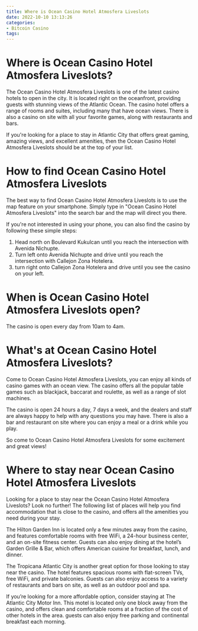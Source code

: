```yaml
---
title: Where is Ocean Casino Hotel Atmosfera Liveslots
date: 2022-10-10 13:13:26
categories:
- Bitcoin Casino
tags:
---
```



#  Where is Ocean Casino Hotel Atmosfera Liveslots?

The Ocean Casino Hotel Atmosfera Liveslots is one of the latest casino hotels to open in the city. It is located right on the oceanfront, providing guests with stunning views of the Atlantic Ocean. The casino hotel offers a range of rooms and suites, including many that have ocean views. There is also a casino on site with all your favorite games, along with restaurants and bars.

If you're looking for a place to stay in Atlantic City that offers great gaming, amazing views, and excellent amenities, then the Ocean Casino Hotel Atmosfera Liveslots should be at the top of your list.

#  How to find Ocean Casino Hotel Atmosfera Liveslots

The best way to find Ocean Casino Hotel Atmosfera Liveslots is to use the map feature on your smartphone. Simply type in "Ocean Casino Hotel Atmosfera Liveslots" into the search bar and the map will direct you there.

If you're not interested in using your phone, you can also find the casino by following these simple steps:

1. Head north on Boulevard Kukulcan until you reach the intersection with Avenida Nichupte.
2. Turn left onto Avenida Nichupte and drive until you reach the intersection with Callejon Zona Hotelera. 
3. turn right onto Callejon Zona Hotelera and drive until you see the casino on your left.

#  When is Ocean Casino Hotel Atmosfera Liveslots open?

The casino is open every day from 10am to 4am.

#  What's at Ocean Casino Hotel Atmosfera Liveslots? 

Come to Ocean Casino Hotel Atmosfera Liveslots, you can enjoy all kinds of casino games with an ocean view. The casino offers all the popular table games such as blackjack, baccarat and roulette, as well as a range of slot machines.

The casino is open 24 hours a day, 7 days a week, and the dealers and staff are always happy to help with any questions you may have. There is also a bar and restaurant on site where you can enjoy a meal or a drink while you play.

So come to Ocean Casino Hotel Atmosfera Liveslots for some excitement and great views!

#  Where to stay near Ocean Casino Hotel Atmosfera Liveslots

Looking for a place to stay near the Ocean Casino Hotel Atmosfera Liveslots? Look no further! The following list of places will help you find accommodation that is close to the casino, and offers all the amenities you need during your stay.

The Hilton Garden Inn is located only a few minutes away from the casino, and features comfortable rooms with free WiFi, a 24-hour business center, and an on-site fitness center. Guests can also enjoy dining at the hotel’s Garden Grille & Bar, which offers American cuisine for breakfast, lunch, and dinner.

The Tropicana Atlantic City is another great option for those looking to stay near the casino. The hotel features spacious rooms with flat-screen TVs, free WiFi, and private balconies. Guests can also enjoy access to a variety of restaurants and bars on site, as well as an outdoor pool and spa.

If you’re looking for a more affordable option, consider staying at The Atlantic City Motor Inn. This motel is located only one block away from the casino, and offers clean and comfortable rooms at a fraction of the cost of other hotels in the area. guests can also enjoy free parking and continental breakfast each morning.